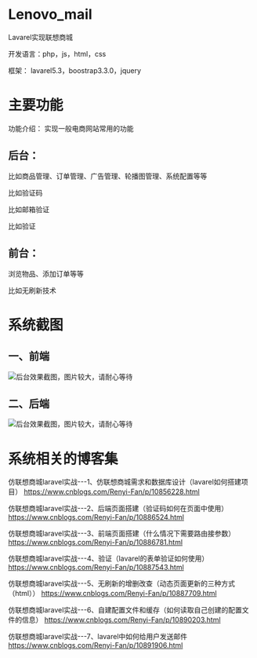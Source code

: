 # Lenovo_mail
Lavarel实现联想商城

开发语言：php，js，html，css

框架：
lavarel5.3，boostrap3.3.0，jquery



# 主要功能

功能介绍：
实现一般电商网站常用的功能


## 后台：

比如商品管理、订单管理、广告管理、轮播图管理、系统配置等等

比如验证码

比如邮箱验证

比如验证


## 前台：

浏览物品、添加订单等等

比如无刷新技术






# 系统截图



## 一、前端

![后台效果截图，图片较大，请耐心等待](https://github.com/fry404006308/lenovo_mail/blob/master/lenovo/resources_fry/screenshot/home/2.gif)




## 二、后端

![后台效果截图，图片较大，请耐心等待](https://github.com/fry404006308/lenovo_mail/blob/master/lenovo/resources_fry/screenshot/admin/1.gif)



# 系统相关的博客集

仿联想商城laravel实战---1、仿联想商城需求和数据库设计（lavarel如何搭建项目）
https://www.cnblogs.com/Renyi-Fan/p/10856228.html

仿联想商城laravel实战---2、后端页面搭建（验证码如何在页面中使用）
https://www.cnblogs.com/Renyi-Fan/p/10886524.html

仿联想商城laravel实战---3、前端页面搭建（什么情况下需要路由接参数）
https://www.cnblogs.com/Renyi-Fan/p/10886781.html

仿联想商城laravel实战---4、验证（lavarel的表单验证如何使用）
https://www.cnblogs.com/Renyi-Fan/p/10887543.html

仿联想商城laravel实战---5、无刷新的增删改查（动态页面更新的三种方式（html））
https://www.cnblogs.com/Renyi-Fan/p/10887709.html

仿联想商城laravel实战---6、自建配置文件和缓存（如何读取自己创建的配置文件的信息）
https://www.cnblogs.com/Renyi-Fan/p/10890203.html

仿联想商城laravel实战---7、lavarel中如何给用户发送邮件
https://www.cnblogs.com/Renyi-Fan/p/10891906.html



